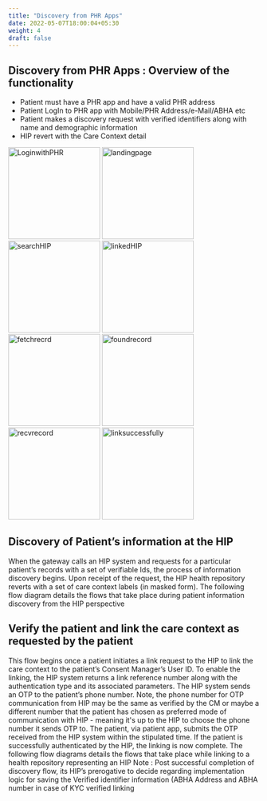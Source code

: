 ```yaml
---
title: "Discovery from PHR Apps"
date: 2022-05-07T18:00:04+05:30
weight: 4
draft: false
---
```

## Discovery from PHR Apps : Overview of the functionality 
- Patient must have a PHR app and have a valid PHR address
- Patient LogIn to PHR app with Mobile/PHR Address/e-Mail/ABHA etc
- Patient makes a discovery request with verified identifiers along with name and demographic information 
- HIP revert with the Care Context detail  

<img width="184" alt="LoginwithPHR" src="https://user-images.githubusercontent.com/104073067/169785288-2d900932-7280-4a67-a8db-c84b0fcf462a.jpg">     <img width="184" alt="landingpage" src="https://user-images.githubusercontent.com/104073067/169791285-9e3ff444-2a1f-45a6-82a1-1feaa4f474fb.jpg"> <img width="184" alt="searchHIP" src="https://user-images.githubusercontent.com/104073067/169791298-731f4dcd-9f38-41a3-aff6-2669657699a1.jpg"> <img width="184" alt="linkedHIP" src="https://user-images.githubusercontent.com/104073067/169791288-8930b979-06f5-4245-8118-b64e793f7658.jpg"> <img width="184" alt="fetchrecrd" src="https://user-images.githubusercontent.com/104073067/169791277-da0db504-4efd-466f-839d-352e4f4ffee4.jpg"> <img width="184" alt="foundrecord" src="https://user-images.githubusercontent.com/104073067/169791281-a39409b9-4bee-491c-b7e0-038540119bc1.jpg"> <img width="184" alt="recvrecord" src="https://user-images.githubusercontent.com/104073067/169791295-08455588-73a5-4390-9862-280fef75cbfb.jpg"> <img width="184" alt="linksuccessfully" src="https://user-images.githubusercontent.com/104073067/169791291-a9f19188-2273-4c62-a6ea-f816c10f2dd6.jpg">



## Discovery of Patient’s information at the HIP

When the gateway calls an HIP system and requests for a particular patient’s records with a set of verifiable Ids, the process of information discovery begins. Upon receipt of the request, the HIP health repository reverts with a set of care context labels (in masked form). The following flow diagram details the flows that take place during patient information discovery from the HIP perspective

## Verify the patient and link the care context as requested by the patient 
This flow begins once a patient initiates a link request to the HIP to link the care context to the patient’s Consent Manager’s User ID. To enable the linking, the HIP system returns a link reference number along with the authentication type and its associated parameters.
The HIP system sends an OTP to the patient’s phone number. Note, the phone number for OTP communication from HIP may be the same as verified by the CM or maybe a different number that the patient has chosen as preferred mode of communication with HIP - meaning it's up to the HIP to choose the phone number it sends OTP to. The patient, via patient app, submits the OTP received from the HIP system within the stipulated time. If the patient is successfully authenticated by the HIP, the linking is now complete. The following flow diagrams details the flows that take place while linking to a health repository representing an HIP
Note : Post successful completion of discovery flow, its HIP’s prerogative to decide regarding implementation logic for saving the Verified identifier information (ABHA Address and ABHA number in case of KYC verified linking
